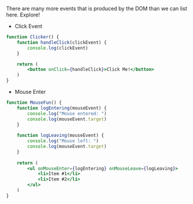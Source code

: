 There are many more events that is produced by the DOM than we can list here.
Explore!

- Click Event
```jsx
function Clicker() {
	function handleClick(clickEvent) {
		console.log(clickEvent)
	}

	return (
		<button onClick={handleClick}>Click Me!</button>
	)
}
```

- Mouse Enter
```jsx
function MouseFun() {
	function logEntering(mouseEvent) {
		console.log("Mouse entered: ")
		console.log(mouseEvent.target)
	}
	
	function logLeaving(mouseEvent) {
		console.log("Mouse left: ")
		console.log(mouseEvent.target)
	}
	
	return (
		<ul onMouseEnter={logEntering} onMouseLeave={logLeaving}>
			<li>Item #1</li>
			<li>Item #2</li>
		</ul>
	)
}